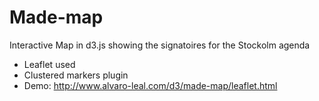 Made-map
========
Interactive Map in d3.js showing the signatoires for the Stockolm agenda

* Leaflet used
* Clustered markers plugin
* Demo: http://www.alvaro-leal.com/d3/made-map/leaflet.html

